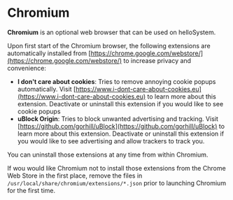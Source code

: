 # Chromium

__Chromium__ is an optional web browser that can be used on helloSystem.

Upon first start of the Chromium browser, the following extensions are automatically installed from [https://chrome.google.com/webstore/](https://chrome.google.com/webstore/) to increase privacy and convenience:

* __I don't care about cookies__: Tries to remove annoying cookie popups automatically. Visit [https://www.i-dont-care-about-cookies.eu](https://www.i-dont-care-about-cookies.eu) to learn more about this extension. Deactivate or uninstall this extension if you would like to see cookie popups
* __uBlock Origin__: Tries to block unwanted advertising and tracking. Visit [https://github.com/gorhill/uBlock](https://github.com/gorhill/uBlock) to learn more about this extension. Deactivate or uninstall this extension if you would like to see advertising and allow trackers to track you.

You can uninstall those extensions at any time from within Chromium.

If wou would like Chromium not to install those extensions from the Chrome Web Store in the first place, remove the files in `/usr/local/share/chromium/extensions/*.json` prior to launching Chromium for the first time.
